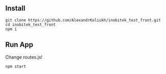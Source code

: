 <h2>Install</h2>

    git clone https://github.com/AlexandrKoliukh/inobitek_test_front.git
    cd inobitek_test_front
    npm i

<h2>Run App</h2>

Change routes.js!

    npm start
